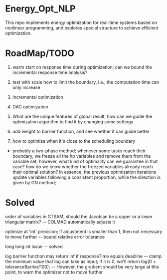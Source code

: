 # Energy_Opt_NLP
This repo implements energy optimization for real-time systems based on nonlinear programming, and explores special structure to achieve efficient optimization.

# RoadMap/TODO
1. warm start on response time during optimization;
can we bound the incremental response time analysis?

2. test with scale
how to limit the boundary, i.e., the computation time can only increase

2. incremental optimization
3. DAG optimization
0. What are the unique features of global result, how can we guide the optimization algorithm to find it by changing some settings
0. add weight to barrier function, and see whether it can guide better
1. how to optimize when it's close to the scheduling boundary
- probably a two-phase method; whenever some tasks reach their boundary, we freeze all the hp variables and remove them from the variable set; however, what kind of optimality can we guarantee in that case? how do we know whether the freezed variables already reach their optimal solution? In essence, the previous optimization iterations update variables following a consistent proportion, while the direction is given by GN method;



# Solved
order of variables in GTSAM, should the Jacobian be a upper or a lower triangular matrix?
-- COLMAD automatically adjusts it

optimize at 'int' precision; if adjustment is smaller than 1, then not necessary to move further
-- bound relative error tolerance

long long int issue
-- solved

log barrier function may return inf if responseTime equals deadline
-- clamp the minimum value that log can take as input; if it is 0, we'll return log(0 + toleranceBarrier/100);
-- However, the gradient should be very large at this point, to warn the optimizer not to move further